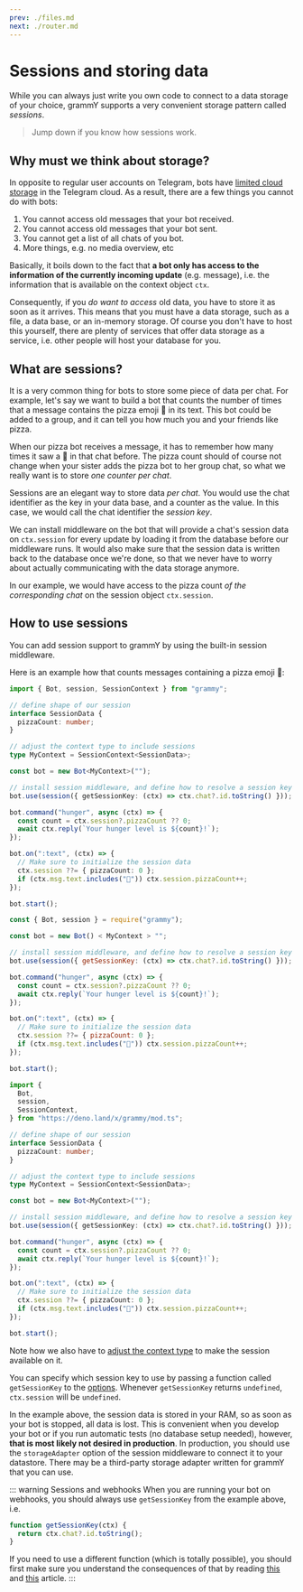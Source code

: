 ```yaml
---
prev: ./files.md
next: ./router.md
---
```


# Sessions and storing data

While you can always just write you own code to connect to a data storage of your choice, grammY supports a very convenient storage pattern called _sessions_.

> Jump down if you know how sessions work.

## Why must we think about storage?

In opposite to regular user accounts on Telegram, bots have [limited cloud storage](https://core.telegram.org/bots#4-how-are-bots-different-from-humans) in the Telegram cloud.
As a result, there are a few things you cannot do with bots:

1. You cannot access old messages that your bot received.
2. You cannot access old messages that your bot sent.
3. You cannot get a list of all chats of you bot.
4. More things, e.g. no media overview, etc

Basically, it boils down to the fact that **a bot only has access to the information of the currently incoming update** (e.g. message), i.e. the information that is available on the context object `ctx`.

Consequently, if you _do want to access_ old data, you have to store it as soon as it arrives.
This means that you must have a data storage, such as a file, a data base, or an in-memory storage.
Of course you don't have to host this yourself, there are plenty of services that offer data storage as a service, i.e. other people will host your database for you.

## What are sessions?

It is a very common thing for bots to store some piece of data per chat.
For example, let's say we want to build a bot that counts the number of times that a message contains the pizza emoji :pizza: in its text.
This bot could be added to a group, and it can tell you how much you and your friends like pizza.

When our pizza bot receives a message, it has to remember how many times it saw a :pizza: in that chat before.
The pizza count should of course not change when your sister adds the pizza bot to her group chat, so what we really want is to store _one counter per chat_.

Sessions are an elegant way to store data _per chat_.
You would use the chat identifier as the key in your data base, and a counter as the value.
In this case, we would call the chat identifier the _session key_.

We can install middleware on the bot that will provide a chat's session data on `ctx.session` for every update by loading it from the database before our middleware runs.
It would also make sure that the session data is written back to the database once we're done, so that we never have to worry about actually communicating with the data storage anymore.

In our example, we would have access to the pizza count _of the corresponding chat_ on the session object `ctx.session`.

## How to use sessions

You can add session support to grammY by using the built-in session middleware.

Here is an example how that counts messages containing a pizza emoji :pizza::

<CodeGroup>
 <CodeGroupItem title="TS">

```ts
import { Bot, session, SessionContext } from "grammy";

// define shape of our session
interface SessionData {
  pizzaCount: number;
}

// adjust the context type to include sessions
type MyContext = SessionContext<SessionData>;

const bot = new Bot<MyContext>("");

// install session middleware, and define how to resolve a session key
bot.use(session({ getSessionKey: (ctx) => ctx.chat?.id.toString() }));

bot.command("hunger", async (ctx) => {
  const count = ctx.session?.pizzaCount ?? 0;
  await ctx.reply(`Your hunger level is ${count}!`);
});

bot.on(":text", (ctx) => {
  // Make sure to initialize the session data
  ctx.session ??= { pizzaCount: 0 };
  if (ctx.msg.text.includes("🍕")) ctx.session.pizzaCount++;
});

bot.start();
```

 </CodeGroupItem>
 <CodeGroupItem title="JS">

```js
const { Bot, session } = require("grammy");

const bot = new Bot() < MyContext > "";

// install session middleware, and define how to resolve a session key
bot.use(session({ getSessionKey: (ctx) => ctx.chat?.id.toString() }));

bot.command("hunger", async (ctx) => {
  const count = ctx.session?.pizzaCount ?? 0;
  await ctx.reply(`Your hunger level is ${count}!`);
});

bot.on(":text", (ctx) => {
  // Make sure to initialize the session data
  ctx.session ??= { pizzaCount: 0 };
  if (ctx.msg.text.includes("🍕")) ctx.session.pizzaCount++;
});

bot.start();
```

 </CodeGroupItem>
 <CodeGroupItem title="Deno">

```ts
import {
  Bot,
  session,
  SessionContext,
} from "https://deno.land/x/grammy/mod.ts";

// define shape of our session
interface SessionData {
  pizzaCount: number;
}

// adjust the context type to include sessions
type MyContext = SessionContext<SessionData>;

const bot = new Bot<MyContext>("");

// install session middleware, and define how to resolve a session key
bot.use(session({ getSessionKey: (ctx) => ctx.chat?.id.toString() }));

bot.command("hunger", async (ctx) => {
  const count = ctx.session?.pizzaCount ?? 0;
  await ctx.reply(`Your hunger level is ${count}!`);
});

bot.on(":text", (ctx) => {
  // Make sure to initialize the session data
  ctx.session ??= { pizzaCount: 0 };
  if (ctx.msg.text.includes("🍕")) ctx.session.pizzaCount++;
});

bot.start();
```

 </CodeGroupItem>
</CodeGroup>

Note how we also have to [adjust the context type](./context.md#customizing-the-context-object) to make the session available on it.

You can specify which session key to use by passing a function called `getSessionKey` to the [options](https://doc.deno.land/https/deno.land/x/grammy/mod.ts#SessionOptions).
Whenever `getSessionKey` returns `undefined`, `ctx.session` will be `undefined`.

In the example above, the session data is stored in your RAM, so as soon as your bot is stopped, all data is lost.
This is convenient when you develop your bot or if you run automatic tests (no database setup needed), however, **that is most likely not desired in production**.
In production, you should use the `storageAdapter` option of the session middleware to connect it to your datastore.
There may be a third-party storage adapter written for grammY that you can use.

::: warning Sessions and webhooks
When you are running your bot on webhooks, you should always use `getSessionKey` from the example above, i.e.

```ts
function getSessionKey(ctx) {
  return ctx.chat?.id.toString();
}
```

If you need to use a different function (which is totally possible), you should first make sure you understand the consequences of that by reading [this](./deployment-types.md) and [this](/advanced/runner.md) article.
:::
